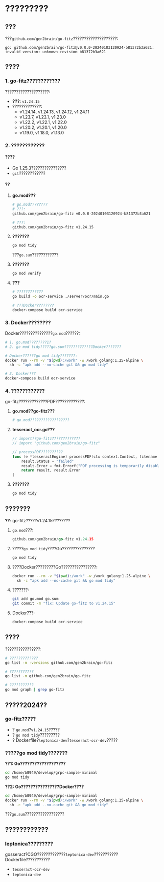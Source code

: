 # ?????????

## ???

???`github.com/gen2brain/go-fitz`????????????????????:
```
go: github.com/gen2brain/go-fitz@v0.0.0-20240103120924-b81372b3a621: invalid version: unknown revision b81372b3a621
```

## ????

### 1. go-fitz????????????

????????????????????:
- **???**: `v1.24.15`
- ?????????????:
  - v1.24.14, v1.24.13, v1.24.12, v1.24.11
  - v1.23.7, v1.23.1, v1.23.0
  - v1.22.2, v1.22.1, v1.22.0
  - v1.20.2, v1.20.1, v1.20.0
  - v1.19.0, v1.18.0, v1.13.0

### 2. ????????????

#### ????
- Go 1.25.3????????????????
- `git`????????????

#### ??

1. **go.mod???**
   ```bash
   # go.mod????????
   # ???:
   github.com/gen2brain/go-fitz v0.0.0-20240103120924-b81372b3a621
   
   # ???:
   github.com/gen2brain/go-fitz v1.24.15
   ```

2. **???????**
   ```bash
   go mod tidy
   ```
   ???`go.sum`????????????

3. **???????**
   ```bash
   go mod verify
   ```

4. **???**
   ```bash
   # ????????????
   go build -o ocr-service ./server/ocr/main.go
   
   # ???Docker????????
   docker-compose build ocr-service
   ```

### 3. Docker????????

Docker???????????????`go.mod`??????:

```bash
# 1. go.mod????????1?
# 2. go mod tidy?????go.sum?????????????Docker???????

# Docker??????go mod tidy???????:
docker run --rm -v "$(pwd):/work" -w /work golang:1.25-alpine \
  sh -c "apk add --no-cache git && go mod tidy"

# 3. Docker???
docker-compose build ocr-service
```

### 4. ????????????

go-fitz?????????????PDF?????????????:

1. **go.mod??go-fitz???**
   ```bash
   # go.mod??????????????????
   ```

2. **tesseract_ocr.go???**
   ```go
   // import??go-fitz?????????????
   // import "github.com/gen2brain/go-fitz"
   
   // processPDF??????????
   func (e *tesseractEngine) processPDF(ctx context.Context, filename string, content io.Reader, result *OCRResult) (*OCRResult, error) {
       result.Status = "failed"
       result.Error = fmt.Errorf("PDF processing is temporarily disabled")
       return result, result.Error
   }
   ```

3. **???????**
   ```bash
   go mod tidy
   ```

## ???????

**??**: go-fitz?????v1.24.15????????

1. `go.mod`???:
   ```go
   github.com/gen2brain/go-fitz v1.24.15
   ```

2. ?????`go mod tidy`????Go???????????????
   ```bash
   go mod tidy
   ```

3. ????Docker?????????Go????????????????:
   ```bash
   docker run --rm -v "$(pwd):/work" -w /work golang:1.25-alpine \
     sh -c "apk add --no-cache git && go mod tidy"
   ```

4. ???????:
   ```bash
   git add go.mod go.sum
   git commit -m "fix: Update go-fitz to v1.24.15"
   ```

5. Docker???:
   ```bash
   docker-compose build ocr-service
   ```

## ????

????????????????:

```bash
# ?????????????
go list -m -versions github.com/gen2brain/go-fitz

# ???????????
go list -m github.com/gen2brain/go-fitz

# ???????????
go mod graph | grep go-fitz
```

## ?????2024??

### go-fitz?????
- ? `go.mod`?`v1.24.15`?????
- ? `go mod tidy`?????????
- ? Dockerfile?`leptonica-dev`?`tesseract-ocr-dev`?????

### ?????go mod tidy???????

**??1: Go???????????????????**
```bash
cd /home/b0949/develop/grpc-sample-minimal
go mod tidy
```

**??2: Go????????????????Docker????**
```bash
cd /home/b0949/develop/grpc-sample-minimal
docker run --rm -v "$(pwd):/work" -w /work golang:1.25-alpine \
  sh -c "apk add --no-cache git && go mod tidy"
```

???`go.sum`??????????????????

## ????????????

### leptonica?????????
gosseract?CGO?????????????`leptonica-dev`???????????
Dockerfile???????????
- `tesseract-ocr-dev`
- `leptonica-dev`